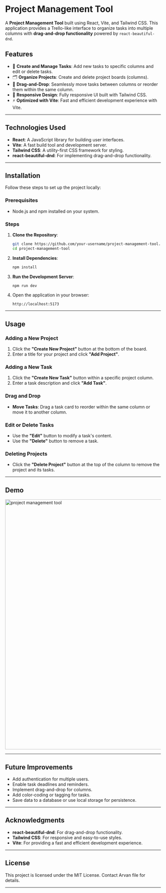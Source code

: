 # Project Management Tool

A **Project Management Tool** built using React, Vite, and Tailwind CSS. This application provides a Trello-like interface to organize tasks into multiple columns with **drag-and-drop functionality** powered by `react-beautiful-dnd`. 

## Features

- 📝 **Create and Manage Tasks**: Add new tasks to specific columns and edit or delete tasks.
- 🗂️ **Organize Projects**: Create and delete project boards (columns).
- 🎢 **Drag-and-Drop**: Seamlessly move tasks between columns or reorder them within the same column.
- 🌟 **Responsive Design**: Fully responsive UI built with Tailwind CSS.
- ⚡ **Optimized with Vite**: Fast and efficient development experience with Vite.

---

## Technologies Used

- **React**: A JavaScript library for building user interfaces.
- **Vite**: A fast build tool and development server.
- **Tailwind CSS**: A utility-first CSS framework for styling.
- **react-beautiful-dnd**: For implementing drag-and-drop functionality.

---

## Installation

Follow these steps to set up the project locally:

### Prerequisites

- Node.js and npm installed on your system.

### Steps

1. **Clone the Repository**:
   ```bash
   git clone https://github.com/your-username/project-management-tool.git
   cd project-management-tool
   ```

2. **Install Dependencies**:
   ```bash
   npm install
   ```

3. **Run the Development Server**:
   ```bash
   npm run dev
   ```

4. Open the application in your browser:
   ```
   http://localhost:5173
   ```

---

## Usage

### Adding a New Project
1. Click the **"Create New Project"** button at the bottom of the board.
2. Enter a title for your project and click **"Add Project"**.

### Adding a New Task
1. Click the **"Create New Task"** button within a specific project column.
2. Enter a task description and click **"Add Task"**.

### Drag and Drop
- **Move Tasks**: Drag a task card to reorder within the same column or move it to another column.

### Edit or Delete Tasks
- Use the **"Edit"** button to modify a task's content.
- Use the **"Delete"** button to remove a task.

### Deleting Projects
- Click the **"Delete Project"** button at the top of the column to remove the project and its tasks.

---


## Demo

<img width="807" alt="project management tool" src="https://github.com/user-attachments/assets/09408cf5-4321-4518-8bcd-d6d53f266f61" />



---

## Future Improvements

- Add authentication for multiple users.
- Enable task deadlines and reminders.
- Implement drag-and-drop for columns.
- Add color-coding or tagging for tasks.
- Save data to a database or use local storage for persistence.

---

## Acknowledgments

- **react-beautiful-dnd**: For drag-and-drop functionality.
- **Tailwind CSS**: For responsive and easy-to-use styles.
- **Vite**: For providing a fast and efficient development experience.

---

## License

This project is licensed under the MIT License. Contact Arvan file for details.

---
